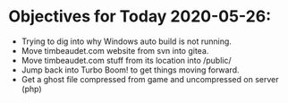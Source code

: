 # Objectives for Today 2020-05-26:

- Trying to dig into why Windows auto build is not running.
- Move timbeaudet.com website from svn into gitea.
- Move timbeaudet.com stuff from its location into /public/
- Jump back into Turbo Boom! to get things moving forward.
- Get a ghost file compressed from game and uncompressed on server (php)
